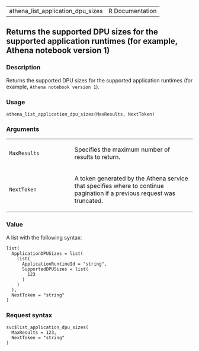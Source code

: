 <table style="width: 100%;">
<tbody>
<tr class="odd">
<td>athena_list_application_dpu_sizes</td>
<td style="text-align: right;">R Documentation</td>
</tr>
</tbody>
</table>

## Returns the supported DPU sizes for the supported application runtimes (for example, Athena notebook version 1)

### Description

Returns the supported DPU sizes for the supported application runtimes
(for example, `⁠Athena notebook version 1⁠`).

### Usage

    athena_list_application_dpu_sizes(MaxResults, NextToken)

### Arguments

<table>
<colgroup>
<col style="width: 35%" />
<col style="width: 65%" />
</colgroup>
<tbody>
<tr class="odd">
<td><code
id="athena_list_application_dpu_sizes_:_MaxResults">MaxResults</code></td>
<td><p>Specifies the maximum number of results to return.</p></td>
</tr>
<tr class="even">
<td><code
id="athena_list_application_dpu_sizes_:_NextToken">NextToken</code></td>
<td><p>A token generated by the Athena service that specifies where to
continue pagination if a previous request was truncated.</p></td>
</tr>
</tbody>
</table>

### Value

A list with the following syntax:

    list(
      ApplicationDPUSizes = list(
        list(
          ApplicationRuntimeId = "string",
          SupportedDPUSizes = list(
            123
          )
        )
      ),
      NextToken = "string"
    )

### Request syntax

    svc$list_application_dpu_sizes(
      MaxResults = 123,
      NextToken = "string"
    )
